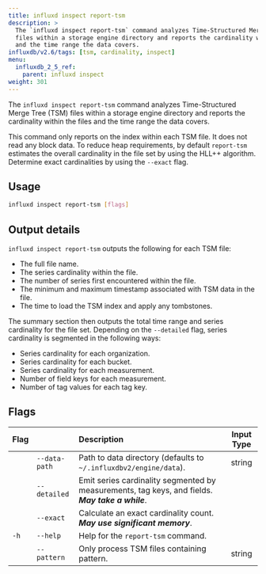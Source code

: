 ```yaml
---
title: influxd inspect report-tsm
description: >
  The `influxd inspect report-tsm` command analyzes Time-Structured Merge Tree (TSM)
  files within a storage engine directory and reports the cardinality within the files
  and the time range the data covers.
influxdb/v2.6/tags: [tsm, cardinality, inspect]
menu:
  influxdb_2_5_ref:
    parent: influxd inspect
weight: 301
---
```


The `influxd inspect report-tsm` command analyzes Time-Structured Merge Tree (TSM)
files within a storage engine directory and reports the cardinality within the files
and the time range the data covers.

This command only reports on the index within each TSM file.
It does not read any block data.
To reduce heap requirements, by default `report-tsm` estimates the overall
cardinality in the file set by using the HLL++ algorithm.
Determine exact cardinalities by using the `--exact` flag.

## Usage
```sh
influxd inspect report-tsm [flags]
```

## Output details
`influxd inspect report-tsm` outputs the following for each TSM file:

- The full file name.
- The series cardinality within the file.
- The number of series first encountered within the file.
- The minimum and maximum timestamp associated with TSM data in the file.
- The time to load the TSM index and apply any tombstones.

The summary section then outputs the total time range and series cardinality for
the file set. Depending on the `--detailed` flag, series cardinality is segmented
in the following ways:

- Series cardinality for each organization.
- Series cardinality for each bucket.
- Series cardinality for each measurement.
- Number of field keys for each measurement.
- Number of tag values for each tag key.

## Flags
| Flag |               | Description                                                                                      | Input Type |
| :--- | :------------ | :----------------------------------------------------------------------------------------------- | :--------: |
|      | `--data-path` | Path to data directory (defaults to `~/.influxdbv2/engine/data`).                                |   string   |
|      | `--detailed`  | Emit series cardinality segmented by measurements, tag keys, and fields. _**May take a while**_. |            |
|      | `--exact`     | Calculate an exact cardinality count. _**May use significant memory**_.                          |            |
| `-h` | `--help`      | Help for the `report-tsm` command.                                                               |            |
|      | `--pattern`   | Only process TSM files containing pattern.                                                       |   string   |
